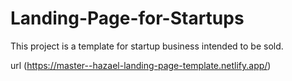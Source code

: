 # Landing-Page-for-Startups

This project is a template for startup business intended to be sold. 

url (https://master--hazael-landing-page-template.netlify.app/)
